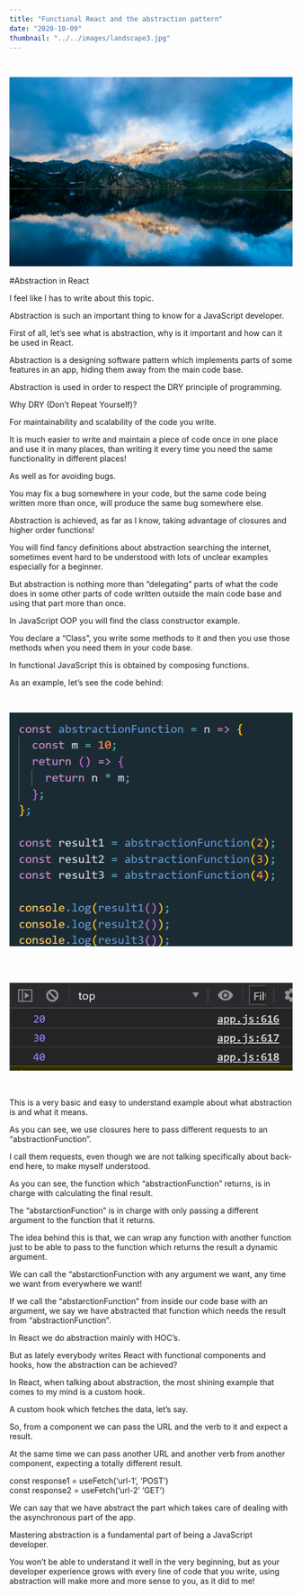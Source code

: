 ```yaml
---
title: "Functional React and the abstraction pattern"
date: "2020-10-09"
thumbnail: "../../images/landscape3.jpg"
---
```


</br>

![Gatsby](../../images/landscape3.jpg)

#Abstraction in React

I feel like I has to write about this topic.

Abstraction is such an important thing to know for a JavaScript developer.

First of all, let’s see what is abstraction, why is it important and how can it be used in React.

Abstraction is a designing software pattern which implements parts of some features in an app, hiding them away from the main code base.

Abstraction is used in order to respect the DRY principle of programming.

Why DRY (Don’t Repeat Yourself)?

For maintainability and scalability of the code you write.

It is much easier to write and maintain a piece of code once in one place and use it in many places, than writing it every time you need the same functionality in different places!

As well as for avoiding bugs.

You may fix a bug somewhere in your code, but the same code being written more than once, will produce the same bug somewhere else.

Abstraction is achieved, as far as I know, taking advantage of closures and higher order functions!

You will find fancy definitions about abstraction searching the internet, sometimes event hard to be understood with lots of unclear examples especially for a beginner.

But abstraction is nothing more than “delegating” parts of what the code does in some other parts of code written outside the main code base and using that part more than once.

In JavaScript OOP you will find the class constructor example.

You declare a “Class”, you write some methods to it and then you use those methods when you need them in your code base.

In functional JavaScript this is obtained by composing functions.

As an example, let’s see the code behind:

<br>

![Abstraction Function](../../images/abstraction/abstraction-function.png)

<br>
<br>

![Upload Screen](../../images/abstraction/console-log.png)

<br>

This is a very basic and easy to understand example about what abstraction is and what it means.

As you can see, we use closures here to pass different requests to an “abstractionFunction”.

I call them requests, even though we are not talking specifically about back-end here, to make myself understood.

As you can see, the function which “abstractionFunction” returns, is in charge with calculating the final result.

The “abstarctionFunction” is in charge with only passing a different argument to the function that it returns.

The idea behind this is that, we can wrap any function with another function just to be able to pass to the function which returns the result a dynamic argument.

We can call the “abstarctionFunction with any argument we want, any time we want from everywhere we want!

If we call the “abstarctionFunction” from inside our code base with an argument, we say we have abstracted that function which needs the result from “abstractionFunction”.

In React we do abstraction mainly with HOC’s.

But as lately everybody writes React with functional components and hooks, how the abstraction can be achieved?

In React, when talking about abstraction, the most shining example that comes to my mind is a custom hook.

A custom hook which fetches the data, let’s say.

So, from a component we can pass the URL and the verb to it and expect a result.

At the same time we can pass another URL and another verb from another component, expecting a totally different result.

const response1 = useFetch(‘url-1’, ‘POST’)
<br>
const response2 = useFetch(‘url-2’ ‘GET’)

We can say that we have abstract the part which takes care of dealing with the asynchronous part of the app.

Mastering abstraction is a fundamental part of being a JavaScript developer.

You won’t be able to understand it well in the very beginning, but as your developer experience grows with every line of code that you write, using abstraction will make more and more sense to you, as it did to me!
